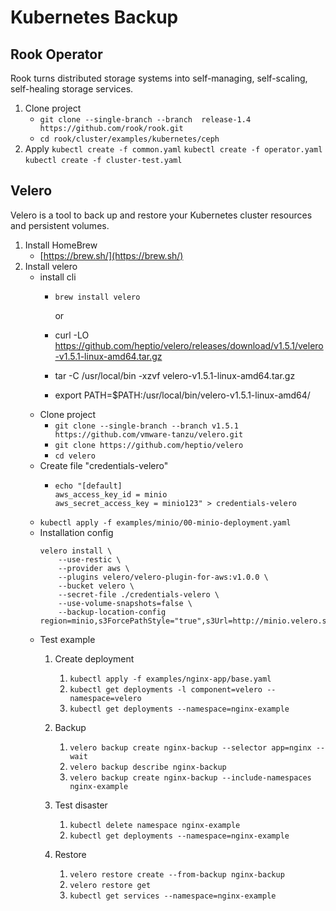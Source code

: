 # Kubernetes Backup


## Rook Operator

Rook turns distributed storage systems into self-managing,
self-scaling, self-healing storage services. 

1. Clone project
    * `git clone --single-branch --branch  release-1.4 https://github.com/rook/rook.git`
    * `cd rook/cluster/examples/kubernetes/ceph`
2. Apply 
`kubectl create -f common.yaml`
`kubectl create -f operator.yaml`
`kubectl create -f cluster-test.yaml`



## Velero

Velero is a tool to back up and restore your Kubernetes cluster resources and persistent volumes.

1. Install HomeBrew 
    * [https://brew.sh/](https://brew.sh/)
2. Install velero
    * install cli 
        * `brew install velero`
        
          or  
        * curl -LO https://github.com/heptio/velero/releases/download/v1.5.1/velero-v1.5.1-linux-amd64.tar.gz
        * tar -C /usr/local/bin -xzvf velero-v1.5.1-linux-amd64.tar.gz
        * export PATH=$PATH:/usr/local/bin/velero-v1.5.1-linux-amd64/
    * Clone project
        * `git clone --single-branch --branch v1.5.1 https://github.com/vmware-tanzu/velero.git`
        * `git clone https://github.com/heptio/velero`
        * `cd velero`
    * Create file "credentials-velero"
        * ```
          echo "[default]
          aws_access_key_id = minio
          aws_secret_access_key = minio123" > credentials-velero
          ```
    * `kubectl apply -f examples/minio/00-minio-deployment.yaml`
    * Installation config  
        ```
        velero install \
            --use-restic \
            --provider aws \
            --plugins velero/velero-plugin-for-aws:v1.0.0 \
            --bucket velero \
            --secret-file ./credentials-velero \
            --use-volume-snapshots=false \
            --backup-location-config region=minio,s3ForcePathStyle="true",s3Url=http://minio.velero.svc:9000
        ```
    * Test example
      1. Create deployment
         1. `kubectl apply -f examples/nginx-app/base.yaml`
         2. `kubectl get deployments -l component=velero --namespace=velero`
         3. `kubectl get deployments --namespace=nginx-example`

      2. Backup
         1. `velero backup create nginx-backup --selector app=nginx --wait`
         2. `velero backup describe nginx-backup`
         3. `velero backup create nginx-backup --include-namespaces nginx-example`

      3. Test disaster
         1. `kubectl delete namespace nginx-example`
         2. `kubectl get deployments --namespace=nginx-example`

      4. Restore
         1. `velero restore create --from-backup nginx-backup`
         2. `velero restore get`
         3. `kubectl get services --namespace=nginx-example`